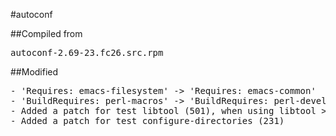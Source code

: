 #autoconf

##Compiled from
<pre>autoconf-2.69-23.fc26.src.rpm</pre>

##Modified
<pre>
- 'Requires: emacs-filesystem' -> 'Requires: emacs-common' 
- 'BuildRequires: perl-macros' -> 'BuildRequires: perl-devel'
- Added a patch for test libtool (501), when using libtool >= 2.4.3
- Added a patch for test configure-directories (231)
</pre>
